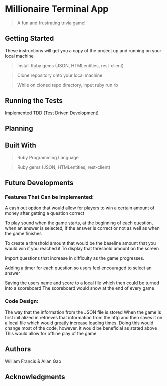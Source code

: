 # Millionaire Terminal App

> A fun and frustrating trivia game!

## Getting Started 

These instructions will get you a copy of the project up and running on your local machine 

> Install Ruby gems (JSON, HTMLentities, rest-client)

> Clone repository onto your local machine

> While on cloned repo directory, input ruby run.rb 

## Running the Tests 

Implemented TDD (Test Driven Development)

## Planning 



## Built With

> Ruby Programming Language

> Ruby gems (JSON, HTMLentities, rest-client)

## Future Developments

### Features That Can be Implemented:
  
A cash out option that would allow for players to win a certain amount of money after getting a question correct

To play sound when the game starts, at the beginning of each question, when an answer is selected, if the answer is correct or not as well as when the game finishes

To create a threshold amount that would be the baseline amount that you would win if you reached it
To display that threshold amount on the screen 

Import questions that increase in difficulty as the game progresses.

Adding a timer for each question so users feel encouraged to select an answer 

Saving the users name and score to a local file which then could be turned into a scoreboard 
The scoreboard would show at the end of every game 

### Code Design:

The way that the information from the JSON file is stored
When the game is first initialized in retrieves that information from the http and then saves it on a local file which would greatly increase loading times.
Doing this would change most of the code, however, it would be beneficial as stated above
This would allow for offline play of the game


## Authors 

William Francis & Allan Gao

## Acknowledgments 
